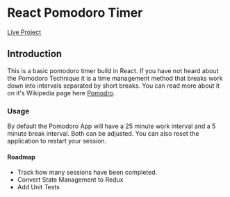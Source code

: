 # React Pomodoro Timer

[Live Project](https://fendermaniac.github.io/react-pomodoro/)

## Introduction

This is a basic pomodoro timer build in React.  If you have not heard about the Pomodoro Technique it is a time management method that breaks work down into intervals separated by short breaks.  You can read more about it on it's Wikipedia page here [Pomodro](https://en.wikipedia.org/wiki/Pomodoro_Technique).

### Usage

By default the Pomodoro App will have a 25 minute work interval and a 5 minute break interval.  Both can be adjusted.  You can also reset the application to restart your session.  

#### Roadmap

- Track how many sessions have been completed.
- Convert State Management to Redux
- Add Unit Tests